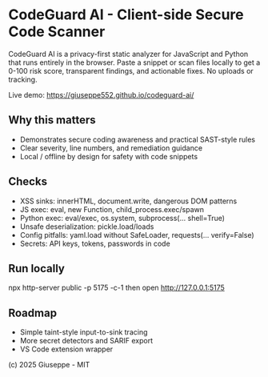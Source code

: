 # CodeGuard AI - Client-side Secure Code Scanner

CodeGuard AI is a privacy-first static analyzer for JavaScript and Python that runs entirely in the browser.
Paste a snippet or scan files locally to get a 0-100 risk score, transparent findings, and actionable fixes.
No uploads or tracking.

Live demo:
https://giuseppe552.github.io/codeguard-ai/

## Why this matters
- Demonstrates secure coding awareness and practical SAST-style rules
- Clear severity, line numbers, and remediation guidance
- Local / offline by design for safety with code snippets

## Checks
- XSS sinks: innerHTML, document.write, dangerous DOM patterns
- JS exec: eval, new Function, child_process.exec/spawn
- Python exec: eval/exec, os.system, subprocess(... shell=True)
- Unsafe deserialization: pickle.load/loads
- Config pitfalls: yaml.load without SafeLoader, requests(... verify=False)
- Secrets: API keys, tokens, passwords in code

## Run locally
npx http-server public -p 5175 -c-1
then open http://127.0.0.1:5175

## Roadmap
- Simple taint-style input-to-sink tracing
- More secret detectors and SARIF export
- VS Code extension wrapper

(c) 2025 Giuseppe - MIT
